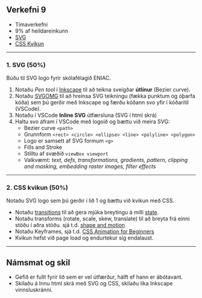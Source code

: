 ## Verkefni 9 

- Tímaverkefni
- 9% af heildareinkunn
- [SVG](https://github.com/GunnarThorunnarson/FORR3JS05DU/wiki/SVG)
- [CSS Kvikun](https://github.com/GunnarThorunnarson/FORR3JS05DU/wiki/Kvikun#css-kvikun)

---

### 1. SVG (50%)

Búðu til SVG logo fyrir skólafélagið ENIAC.

1. Notaðu _Pen tool_ í [Inkscape](https://github.com/GunnarThorunnarson/FORR3JS05DU/wiki/Inkscape) til að teikna sveigðar **útlínur** (Bezier curve).  
1. Notaðu [SVGOMG](https://jakearchibald.github.io/svgomg/) til að hreinsa SVG teikningu (fækka punktum og óþarfa kóða) sem þú gerðir með Inkscape og færðu kóðann svo yfir í kóðaritil (VSCode). 
1. Notaðu í VSCode **Inline SVG** útfærsluna (SVG í html skrá)
1. Haltu svo áfram í VSCode með logoið og bættu við meira SVG: 
    - Bezier curve `<path>`
    - Grunnform `<rect> <circle> <ellipse> <line> <polyline> <polygon> `
    - Logo er samsett af SVG formum `<g>`
    - Fills and Stroke 
    - Stilltu af svæðið `viewBox viewport`
    - Valkvæmt: _text, defs, transformations, gradients, pattern, clipping and masking, embedding raster images, filter effects_ 

---

### 2. CSS kvikun (50%)
Notaðu SVG logo sem þú gerðir í lið 1 og bættu við kvikun með CSS. 

- Notaðu [transitions](https://material.io/design/iconography/animated-icons.html#transitions) til að gera mjúka breytingu á milli [state](https://material.io/design/interaction/states.html#usage). 
- Notaðu transforms (rotate, scale, skew, translate) til að breyta frá einni stöðu í aðra stöðu. sjá t.d. [shape and motion](https://material.io/design/shape/shape-motion.html#morphing-shape) 
- Notaðu Keyframes, sjá t.d. [CSS Animation for Beginners](https://thoughtbot.com/blog/css-animation-for-beginners) 
- Kvikun hefst við page load og endurtekur sig endalaust.

---

## Námsmat og skil
- Gefið er fullt fyrir lið sem er vel útfærður, hálft ef hann er ábótavant.
- Skilaðu á Innu html skrá með SVG og CSS, skilaðu líka Inkscape vinnsluskránni.
